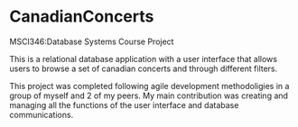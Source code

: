 # CanadianConcerts

MSCI346:Database Systems Course Project

This is a relational database application with a user interface that allows users to browse a set of canadian concerts and through different filters.

This project was completed following agile development methodoligies in a group of myself and 2 of my peers. My main contribution was creating and managing all the functions of the user interface and database communications.
